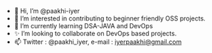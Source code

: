 - 👋 Hi, I’m @paakhi-iyer
- 👀 I’m interested in contributing to beginner friendly OSS projects.
- 🌱 I’m currently learning DSA-JAVA and DevOps
- ✨ I’m looking to collaborate on DevOps based projects.
- 📫 Twitter : @paakhi_iyer, e-mail : iyerpaakhi@gmail.com

<!---
paakhi-iyer/paakhi-iyer is a ✨ special ✨ repository because its `README.md` (this file) appears on your GitHub profile.
You can click the Preview link to take a look at your changes.
--->
